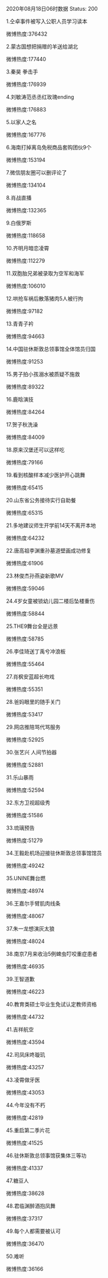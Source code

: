 2020年08月18日06时数据
Status: 200

1.仝卓事件被写入公职人员学习读本

微博热度:376432

2.蒙古国想把捐赠的羊送给湖北

微博热度:177440

3.秦昊 拳击手

微博热度:176939

4.刘敏涛范丞丞红玫瑰ending

微博热度:176883

5.以家人之名

微博热度:167776

6.海南打掉离岛免税商品套购团伙9个

微博热度:153194

7.微信朋友圈可以删评论了

微博热度:134104

8.肖战直播

微博热度:132365

9.白俄罗斯

微博热度:118658

10.齐明月暗恋凌霄

微博热度:112279

11.双胞胎兄弟被录取为空军和海军

微博热度:106010

12.哄抢车祸后散落猪肉5人被行拘

微博热度:97182

13.青青子衿

微博热度:94663

14.中国驻休斯敦总领事馆全体馆员归国

微博热度:91253

15.男子拍小孩溺水被质疑不施救

微博热度:89322

16.鹿晗演技

微博热度:84264

17.贺子秋洗澡

微博热度:84009

18.原来汉堡还可以这样吃

微博热度:79166

19.看到核酸样本减少医护开心跳舞

微博热度:65415

20.山东省公务接待实行自助餐

微博热度:65315

21.多地建议师生开学前14天不离开本地

微博热度:64232

22.唐高祖李渊重孙墓道壁画成功修复

微博热度:61906

23.林俊杰孙燕姿新歌MV

微博热度:59046

24.4岁女童被锁幼儿园二楼后坠楼重伤

微博热度:58844

25.THE9舞台全是远景

微博热度:58785

26.李佳琦送丁禹兮冲浪板

微博热度:55464

27.肖枫安蓝超长吻戏

微博热度:55351

28.爸妈眼里的随手关门

微博热度:53417

29.网店推陪骂代骂服务

微博热度:52925

30.张艺兴 人间节拍器

微博热度:52881

31.乐山暴雨

微博热度:52594

32.东方卫视超级秀

微博热度:51586

33.琉璃预告

微博热度:51279

34.王毅赴机场迎接驻休斯敦总领事馆馆员

微博热度:49242

35.UNINE舞台燃

微博热度:48974

36.王嘉尔手臂肌肉线条

微博热度:48067

37.朱一龙想演灰太狼

微博热度:48024

38.南京7月来收治5例蜱虫叮咬重症患者

微博热度:46935

39.王智道歉

微博热度:46223

40.教育类硕士毕业生免试认定教师资格

微博热度:44732

41.吉祥航空

微博热度:43594

42.司凤床咚璇玑

微博热度:43257

43.凌霄做牙医

微博热度:43053

44.今年没有不朽

微博热度:42819

45.重启第二季片花

微博热度:41525

46.驻休斯敦总领事馆获集体三等功

微博热度:41337

47.糖豆人

微博热度:38628

48.君临渊醉酒抱凤舞

微博热度:37317

49.每个人都需要被认可

微博热度:36470

50.难听

微博热度:36166

